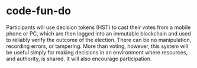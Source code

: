 # code-fun-do

Participants will use decision tokens (HST) to cast their votes from a mobile phone or PC, which are then logged into an immutable blockchain and used to reliably verify the outcome of the election. There can be no manipulation, recording errors, or tampering. More than voting, however, this system will be useful simply for making decisions in an environment where resources, and authority, is shared. It will also encourage participation.
